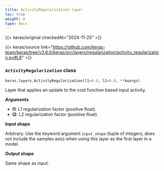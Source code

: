 ```yaml
---
title: ActivityRegularization layer
toc: true
weight: 8
type: docs
---
```


{{< keras/original checkedAt="2024-11-25" >}}

{{< keras/source link="https://github.com/keras-team/keras/tree/v3.6.0/keras/src/layers/regularization/activity_regularization.py#L6" >}}

### `ActivityRegularization` class

```python
keras.layers.ActivityRegularization(l1=0.0, l2=0.0, **kwargs)
```

Layer that applies an update to the cost function based input activity.

**Arguments**

- **l1**: L1 regularization factor (positive float).
- **l2**: L2 regularization factor (positive float).

**Input shape**

Arbitrary. Use the keyword argument `input_shape` (tuple of integers, does not include the samples axis) when using this layer as the first layer in a model.

**Output shape**

Same shape as input.
